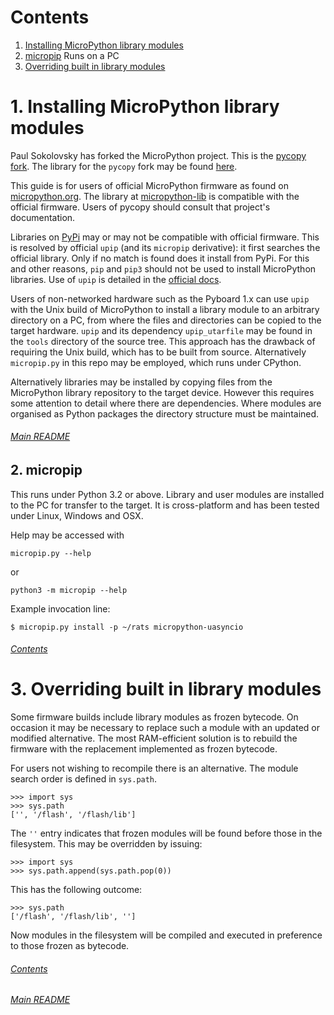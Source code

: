 # Contents

 1. [Installing MicroPython library modules](./README.md#1-installing-micropython-library-modules)  
 2. [micropip](./README.md#2-micropip) Runs on a PC  
 3. [Overriding built in library modules](./README.md#3-overriding-built-in-library-modules)  

# 1. Installing MicroPython library modules

Paul Sokolovsky has forked the MicroPython project. This is the
[pycopy fork](https://github.com/pfalcon/pycopy). The library for the `pycopy`
fork may be found [here](https://github.com/pfalcon/micropython-lib).

This guide is for users of official MicroPython firmware as found on
[micropython.org](https://micropython.org/). The library at
[micropython-lib](https://github.com/micropython/micropython-lib) is compatible
with the official firmware. Users of pycopy should consult that project's
documentation.

Libraries on [PyPi](https://pypi.org/) may or may not be compatible with
official firmware. This is resolved by official `upip` (and its `micropip`
derivative): it first searches the official library. Only if no match is found
does it install from PyPi. For this and other reasons, `pip` and `pip3` should
not be used to install MicroPython libraries. Use of `upip` is detailed in the
[official docs](http://docs.micropython.org/en/latest/reference/packages.html).

Users of non-networked hardware such as the Pyboard 1.x can use `upip` with the
Unix build of MicroPython to install a library module to an arbitrary directory
on a PC, from where the files and directories can be copied to the target
hardware. `upip` and its dependency `upip_utarfile` may be found in the `tools`
directory of the source tree. This approach has the drawback of requiring the
Unix build, which has to be built from source. Alternatively `micropip.py` in
this repo may be employed, which runs under CPython.

Alternatively libraries may be installed by copying files from the MicroPython
library repository to the target device. However this requires some attention
to detail where there are dependencies. Where modules are organised as Python
packages the directory structure must be maintained.

###### [Main README](../README.md)

## 2. micropip

This runs under Python 3.2 or above. Library and user modules are installed to
the PC for transfer to the target. It is cross-platform and has been tested
under Linux, Windows and OSX.

Help may be accessed with

```
micropip.py --help
```
or

```
python3 -m micropip --help
```
Example invocation line:
```
$ micropip.py install -p ~/rats micropython-uasyncio
```

###### [Contents](./README.md#1-contents)

# 3. Overriding built in library modules

Some firmware builds include library modules as frozen bytecode. On occasion it
may be necessary to replace such a module with an updated or modified
alternative. The most RAM-efficient solution is to rebuild the firmware with
the replacement implemented as frozen bytecode.

For users not wishing to recompile there is an alternative. The module search
order is defined in `sys.path`.

```
>>> import sys
>>> sys.path
['', '/flash', '/flash/lib']
```
The `''` entry indicates that frozen modules will be found before those in the
filesystem. This may be overridden by issuing:
```
>>> import sys
>>> sys.path.append(sys.path.pop(0))
```
This has the following outcome:
```
>>> sys.path
['/flash', '/flash/lib', '']
```
Now modules in the filesystem will be compiled and executed in preference to
those frozen as bytecode.

###### [Contents](./README.md#1-contents)

###### [Main README](../README.md)
